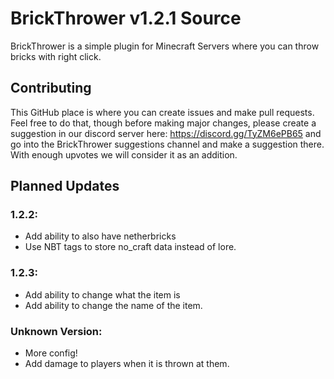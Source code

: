 # BrickThrower v1.2.1 Source

BrickThrower is a simple plugin for Minecraft Servers where you can throw bricks with right click. 

## Contributing
This GitHub place is where you can create issues and make pull requests. Feel free to do that, though before making major changes, please create a suggestion in our discord server here: https://discord.gg/TyZM6ePB65 and go into the BrickThrower suggestions channel and make a suggestion there. With enough upvotes we will consider it as an addition.


## Planned Updates 

### 1.2.2:
- Add ability to also have netherbricks 
- Use NBT tags to store no_craft data instead of lore.

### 1.2.3:
- Add ability to change what the item is
- Add ability to change the name of the item.

### Unknown Version:
- More config!
- Add damage to players when it is thrown at them.
